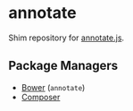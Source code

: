 annotate
========

Shim repository for [annotate.js](https://github.com/szabyg/annotate.js).

Package Managers
----------------

* [Bower](http://twitter.github.com/bower/) (`annotate`)
* [Composer](https://packagist.org/packages/components/annotate)

